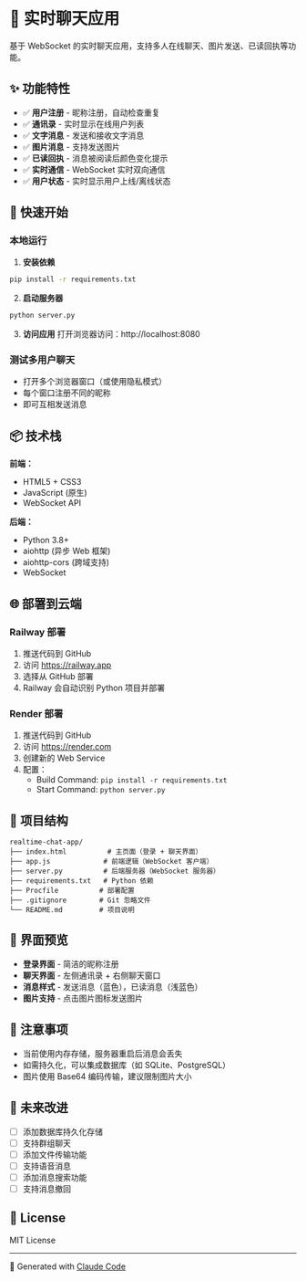 # 💬 实时聊天应用

基于 WebSocket 的实时聊天应用，支持多人在线聊天、图片发送、已读回执等功能。

## ✨ 功能特性

- ✅ **用户注册** - 昵称注册，自动检查重复
- ✅ **通讯录** - 实时显示在线用户列表
- ✅ **文字消息** - 发送和接收文字消息
- ✅ **图片消息** - 支持发送图片
- ✅ **已读回执** - 消息被阅读后颜色变化提示
- ✅ **实时通信** - WebSocket 实时双向通信
- ✅ **用户状态** - 实时显示用户上线/离线状态

## 🚀 快速开始

### 本地运行

1. **安装依赖**
```bash
pip install -r requirements.txt
```

2. **启动服务器**
```bash
python server.py
```

3. **访问应用**
打开浏览器访问：http://localhost:8080

### 测试多用户聊天

- 打开多个浏览器窗口（或使用隐私模式）
- 每个窗口注册不同的昵称
- 即可互相发送消息

## 📦 技术栈

**前端：**
- HTML5 + CSS3
- JavaScript (原生)
- WebSocket API

**后端：**
- Python 3.8+
- aiohttp (异步 Web 框架)
- aiohttp-cors (跨域支持)
- WebSocket

## 🌐 部署到云端

### Railway 部署

1. 推送代码到 GitHub
2. 访问 https://railway.app
3. 选择从 GitHub 部署
4. Railway 会自动识别 Python 项目并部署

### Render 部署

1. 推送代码到 GitHub
2. 访问 https://render.com
3. 创建新的 Web Service
4. 配置：
   - Build Command: `pip install -r requirements.txt`
   - Start Command: `python server.py`

## 📝 项目结构

```
realtime-chat-app/
├── index.html          # 主页面（登录 + 聊天界面）
├── app.js             # 前端逻辑（WebSocket 客户端）
├── server.py          # 后端服务器（WebSocket 服务器）
├── requirements.txt   # Python 依赖
├── Procfile          # 部署配置
├── .gitignore        # Git 忽略文件
└── README.md         # 项目说明
```

## 🎨 界面预览

- **登录界面** - 简洁的昵称注册
- **聊天界面** - 左侧通讯录 + 右侧聊天窗口
- **消息样式** - 发送消息（蓝色），已读消息（浅蓝色）
- **图片支持** - 点击图片图标发送图片

## 📌 注意事项

- 当前使用内存存储，服务器重启后消息会丢失
- 如需持久化，可以集成数据库（如 SQLite、PostgreSQL）
- 图片使用 Base64 编码传输，建议限制图片大小

## 🔮 未来改进

- [ ] 添加数据库持久化存储
- [ ] 支持群组聊天
- [ ] 添加文件传输功能
- [ ] 支持语音消息
- [ ] 添加消息搜索功能
- [ ] 支持消息撤回

## 📄 License

MIT License

---

🤖 Generated with [Claude Code](https://claude.com/claude-code)
